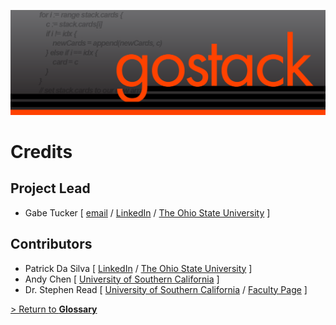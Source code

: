 ![Banner](../images/gostack_Smaller.png)

 <h1>Credits</h1>

 <h2>Project Lead</h2>

 * Gabe Tucker [ [email](mailto:tucker.854@osu.edu) / [LinkedIn](https://www.linkedin.com/in/gabetucker2/) / [The Ohio State University](https://www.osu.edu/) ]

 <h2>Contributors</h2>
 
 * Patrick Da Silva [ [LinkedIn](https://www.linkedin.com/in/patrick-da-silva-871833225/) / [The Ohio State University](https://www.osu.edu/) ]
 * Andy Chen [ [University of Southern California](https://www.usc.edu/) ]
 * Dr. Stephen Read [ [University of Southern California](https://www.usc.edu/) / [Faculty Page](https://dornsife.usc.edu/cf/faculty-and-staff/faculty.cfm?pid=1003627) ]

 [> Return to **Glossary**](../README.md)